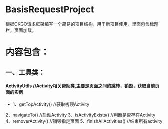 # BasisRequestProject
根据OKGO请求框架编写一个简易的项目结构，用于新项目使用，里面包含标题栏，页面加载。

# 内容包含：
## 一、工具类：
#### ActivityUtils   //Activity相关帮助类,主要是页面之间的跳转，销毁，获取当前页面的实例
* 1、getTopActivity() //获取栈顶Activity

2、navigateTo()  //启动Activity
3、isActivityExists() //判断是否存在Activity
4、removerActivity()  //销毁指定页面
5、finishAllActivities()  //结束所有activity
